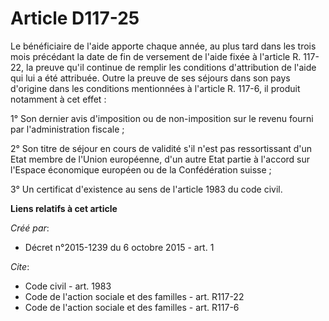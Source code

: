 # Article D117-25

Le bénéficiaire de l'aide apporte chaque année, au plus tard dans les trois mois précédant la date de fin de versement de
l'aide fixée à l'article R. 117-22, la preuve qu'il continue de remplir les conditions d'attribution de l'aide qui lui a été
attribuée. Outre la preuve de ses séjours dans son pays d'origine dans les conditions mentionnées à l'article R. 117-6, il
produit notamment à cet effet : 

1° Son dernier avis d'imposition ou de non-imposition sur le revenu fourni par l'administration fiscale ; 

2° Son titre de séjour en cours de validité s'il n'est pas ressortissant d'un Etat membre de l'Union européenne, d'un autre
Etat partie à l'accord sur l'Espace économique européen ou de la Confédération suisse ; 

3° Un certificat d'existence au sens de l'article 1983 du code civil.

**Liens relatifs à cet article**

_Créé par_:

  - Décret n°2015-1239 du 6 octobre 2015 - art. 1

_Cite_:

  - Code civil - art. 1983
  - Code de l'action sociale et des familles - art. R117-22
  - Code de l'action sociale et des familles - art. R117-6
